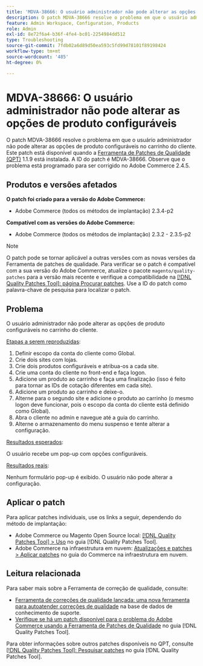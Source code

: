 ```yaml
---
title: 'MDVA-38666: O usuário administrador não pode alterar as opções de produto configuráveis'
description: O patch MDVA-38666 resolve o problema em que o usuário administrador não pode alterar as opções de produto configuráveis no carrinho do cliente. Este patch está disponível quando a [Ferramenta de correções de qualidade (QPT)](https://experienceleague.adobe.com/en/docs/commerce-operations/tools/quality-patches-tool/quality-patches-tool-to-self-serve-quality-patches) 1.1.9 está instalada. A ID do patch é MDVA-38666. Observe que o problema está programado para ser corrigido no Adobe Commerce 2.4.5.
feature: Admin Workspace, Configuration, Products
role: Admin
exl-id: 8e72f6a4-b36f-4fe4-bc01-2254984dd512
type: Troubleshooting
source-git-commit: 7fdb02a6d89d50ea593c5fd99d78101f89198424
workflow-type: tm+mt
source-wordcount: '485'
ht-degree: 0%

---
```


# MDVA-38666: O usuário administrador não pode alterar as opções de produto configuráveis

O patch MDVA-38666 resolve o problema em que o usuário administrador não pode alterar as opções de produto configuráveis no carrinho do cliente. Este patch está disponível quando a [Ferramenta de Patches de Qualidade (QPT)](https://experienceleague.adobe.com/en/docs/commerce-operations/tools/quality-patches-tool/quality-patches-tool-to-self-serve-quality-patches) 1.1.9 está instalada. A ID do patch é MDVA-38666. Observe que o problema está programado para ser corrigido no Adobe Commerce 2.4.5.

## Produtos e versões afetados

**O patch foi criado para a versão do Adobe Commerce:**

* Adobe Commerce (todos os métodos de implantação) 2.3.4-p2

**Compatível com as versões do Adobe Commerce:**

* Adobe Commerce (todos os métodos de implantação) 2.3.2 - 2.3.5-p2

>[!NOTE]
>
>O patch pode se tornar aplicável a outras versões com as novas versões da Ferramenta de patches de qualidade. Para verificar se o patch é compatível com a sua versão do Adobe Commerce, atualize o pacote `magento/quality-patches` para a versão mais recente e verifique a compatibilidade na [[!DNL Quality Patches Tool]: página Procurar patches](https://experienceleague.adobe.com/en/docs/commerce-operations/tools/quality-patches-tool/quality-patches-tool-to-self-serve-quality-patches). Use a ID do patch como palavra-chave de pesquisa para localizar o patch.

## Problema

O usuário administrador não pode alterar as opções de produto configuráveis no carrinho do cliente.

<u>Etapas a serem reproduzidas</u>:

1. Definir escopo da conta do cliente como Global.
1. Crie dois sites com lojas.
1. Crie dois produtos configuráveis e atribua-os a cada site.
1. Crie uma conta do cliente no front-end e faça logon.
1. Adicione um produto ao carrinho e faça uma finalização (isso é feito para tornar as IDs de cotação diferentes em cada site).
1. Adicione um produto ao carrinho e deixe-o.
1. Alterne para o segundo site e adicione o produto ao carrinho (o mesmo logon deve funcionar, pois o escopo da conta do cliente está definido como Global).
1. Abra o cliente no admin e navegue até a guia do carrinho.
1. Alterne o armazenamento do menu suspenso e tente alterar a configuração.

<u>Resultados esperados</u>:

O usuário recebe um pop-up com opções configuráveis.

<u>Resultados reais</u>:

Nenhum formulário pop-up é exibido. O usuário não pode alterar a configuração.

## Aplicar o patch

Para aplicar patches individuais, use os links a seguir, dependendo do método de implantação:

* Adobe Commerce ou Magento Open Source local: [[!DNL Quality Patches Tool] > Uso](/help/tools/quality-patches-tool/usage.md) no guia [!DNL Quality Patches Tool].
* Adobe Commerce na infraestrutura em nuvem: [Atualizações e patches > Aplicar patches](https://experienceleague.adobe.com/docs/commerce-cloud-service/user-guide/develop/upgrade/apply-patches.html) no guia do Commerce na infraestrutura em nuvem.

## Leitura relacionada

Para saber mais sobre a Ferramenta de correção de qualidade, consulte:

* [Ferramenta de correções de qualidade lançada: uma nova ferramenta para autoatender correções de qualidade](https://experienceleague.adobe.com/en/docs/commerce-operations/tools/quality-patches-tool/quality-patches-tool-to-self-serve-quality-patches) na base de dados de conhecimento de suporte.
* [Verifique se há um patch disponível para o problema do Adobe Commerce usando a Ferramenta de Patches de Qualidade](/help/tools/quality-patches-tool/patches-available-in-qpt/check-patch-for-magento-issue-with-magento-quality-patches.md) no guia [!DNL Quality Patches Tool].

Para obter informações sobre outros patches disponíveis no QPT, consulte [[!DNL Quality Patches Tool]: Pesquisar patches](https://experienceleague.adobe.com/tools/commerce-quality-patches/index.html) no guia [!DNL Quality Patches Tool].
